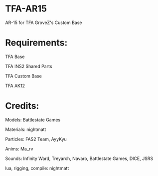 # TFA-AR15

AR-15 for TFA GroveZ's Custom Base

# Requirements:

TFA Base 

TFA INS2 Shared Parts

TFA Custom Base

TFA AK12

# Credits:

Models: Battlestate Games

Materials: nightmatt

Particles: FAS2 Team, AyyKyu

Anims: Ma_rv

Sounds: Infinity Ward, Treyarch, Navaro, Battlestate Games, DICE, JSRS

lua, rigging, compile: nightmatt
